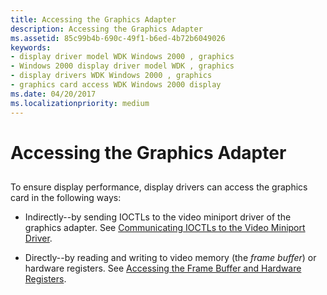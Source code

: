 ```yaml
---
title: Accessing the Graphics Adapter
description: Accessing the Graphics Adapter
ms.assetid: 85c99b4b-690c-49f1-b6ed-4b72b6049026
keywords:
- display driver model WDK Windows 2000 , graphics
- Windows 2000 display driver model WDK , graphics
- display drivers WDK Windows 2000 , graphics
- graphics card access WDK Windows 2000 display
ms.date: 04/20/2017
ms.localizationpriority: medium
---
```


# Accessing the Graphics Adapter


## <span id="ddk_accessing_the_graphics_adapter_gg"></span><span id="DDK_ACCESSING_THE_GRAPHICS_ADAPTER_GG"></span>


To ensure display performance, display drivers can access the graphics card in the following ways:

-   Indirectly--by sending IOCTLs to the video miniport driver of the graphics adapter. See [Communicating IOCTLs to the Video Miniport Driver](communicating-ioctls-to-the-video-miniport-driver.md).

-   Directly--by reading and writing to video memory (the *frame buffer*) or hardware registers. See [Accessing the Frame Buffer and Hardware Registers](accessing-the-frame-buffer-and-hardware-registers.md).

 

 





